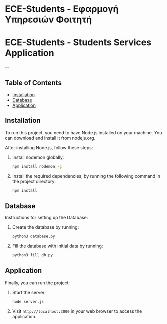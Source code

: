 # ECE-Students - Εφαρμογή Υπηρεσιών Φοιτητή
# ECE-Students - Students Services Application 

--

## Table of Contents

- [Installation](#installation)
- [Database](#database)
- [Application](#application)

## Installation

To run this project, you need to have Node.js installed on your machine. You can download and install it from nodejs.org.

After installing Node.js, follow these steps:

1. Install nodemon globally:
    ```bash
    npm install nodemon -g 
    ```
2. Install the required dependencies, by running the following command in the project directory:
    ```bash
    npm install
    ```

## Database

Instructions for setting up the Database:

1. Create the database by running:
    ```bash
    python3 database.py
    ```

2. Fill the database with initial data by running:
    ```bash
    python3 fill_db.py
    ```

## Application

Finally, you can run the project:

1. Start the server:
    ```bash
    node server.js
    ```

2. Visit `http://localhost:3000` in your web browser to access the application.

